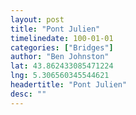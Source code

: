```yaml
---
layout: post
title: "Pont Julien"
timelinedate: 100-01-01
categories: ["Bridges"]
author: "Ben Johnston"
lat: 43.862433085471224
lng: 5.306560345544621
headertitle: "Pont Julien"
desc: ""
---
```


